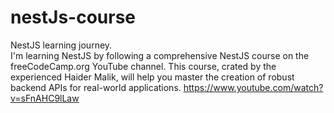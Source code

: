 # nestJs-course
NestJS learning journey.<br />
I'm learning NestJS by following a comprehensive NestJS course on the freeCodeCamp.org YouTube channel. This course, crated by the experienced Haider Malik, will help you master the creation of robust backend APIs for real-world applications.
https://www.youtube.com/watch?v=sFnAHC9lLaw

